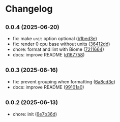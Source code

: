 # Changelog

## <small>0.0.4 (2025-06-20)</small>

* fix: make `unit` option optional ([b1bed3e](https://github.com/czabaj/kubernetes-resource-units/commit/b1bed3e))
* fix: render 0 cpu base without units ([36412dd](https://github.com/czabaj/kubernetes-resource-units/commit/36412dd))
* chore: format and lint with Biome ([7211664](https://github.com/czabaj/kubernetes-resource-units/commit/7211664))
* docs: improve README ([d167758](https://github.com/czabaj/kubernetes-resource-units/commit/d167758))

## <small>0.0.3 (2025-06-16)</small>

* fix: prevent grouping when formatting ([6a8cd3e](https://github.com/czabaj/kubernetes-resource-units/commit/6a8cd3e))
* docs: improve README ([99101a0](https://github.com/czabaj/kubernetes-resource-units/commit/99101a0))

## <small>0.0.2 (2025-06-13)</small>

* chore: init ([6e7b36d](https://github.com/czabaj/kubernetes-resource-units/commit/6e7b36d))
